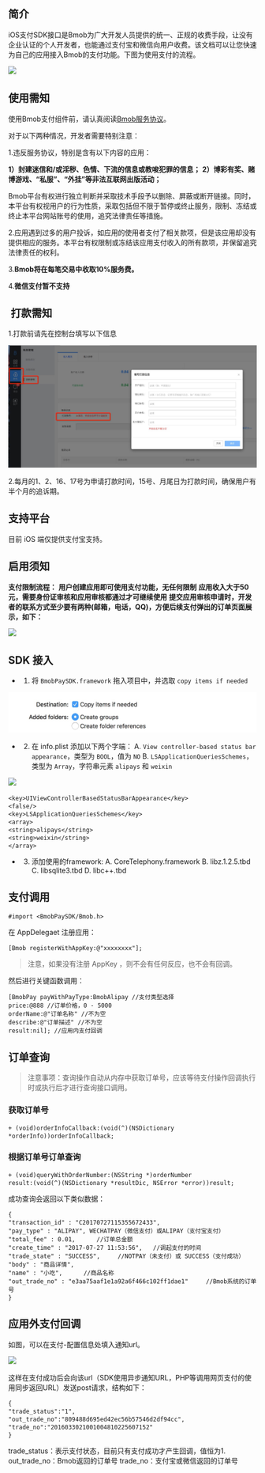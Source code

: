 ## 简介

iOS支付SDK接口是Bmob为广大开发人员提供的统一、正规的收费手段，让没有企业认证的个人开发者，也能通过支付宝和微信向用户收费。该文档可以让您快速为自己的应用接入Bmob的支付功能。下图为使用支付的流程。

![](http://i.imgur.com/pP4Cki6.png)

## 使用需知

使用Bmob支付组件前，请认真阅读[Bmob服务协议](https://www.bmob.cn/service)。

对于以下两种情况，开发者需要特别注意：

1.违反服务协议，特别是含有以下内容的应用：

**1）封建迷信和/或淫秽、色情、下流的信息或教唆犯罪的信息；**
**2）博彩有奖、赌博游戏、“私服”、“外挂”等非法互联网出版活动；**

Bmob平台有权进行独立判断并采取技术手段予以删除、屏蔽或断开链接。同时，本平台有权视用户的行为性质，采取包括但不限于暂停或终止服务，限制、冻结或终止本平台网站账号的使用，追究法律责任等措施。

2.应用遇到过多的用户投诉，如应用的使用者支付了相关款项，但是该应用却没有提供相应的服务。本平台有权限制或冻结该应用支付收入的所有款项，并保留追究法律责任的权利。

3.**Bmob将在每笔交易中收取10%服务费。**

4.**微信支付暂不支持**

##  打款需知

1.打款前请先在控制台填写以下信息

![](image/14579272227324.jpg)


2.每月的1、2、16、17号为申请打款时间，15号、月尾日为打款时间，确保用户有半个月的追诉期。

## 支持平台

目前 iOS 端仅提供支付宝支持。

## 启用须知

**支付限制流程：**
**用户创建应用即可使用支付功能，无任何限制**
**应用收入大于50元，需要身份证审核和应用审核都通过才可继续使用**
**提交应用审核申请时，开发者的联系方式至少要有两种(邮箱，电话，QQ)，方便后续支付弹出的订单页面展示，如下：**

![](https://ww4.sinaimg.cn/large/006y8lVagw1fbpzckrljvj30b40jr0tz.jpg)

## SDK 接入

- 1. 将 `BmobPaySDK.framework` 拖入项目中，并选取 `copy items if needed`

![](image/1C61E5DA-F4BE-4800-AC54-A3D011D1FC8C.png)

- 2. 在 info.plist 添加以下两个字端：
A. `View controller-based status bar appearance`，类型为 `BOOL`，值为 `NO`
B. `LSApplicationQueriesSchemes`，类型为 `Array`，字符串元素 `alipays` 和 `weixin`

![](https://ww1.sinaimg.cn/large/006tNc79gy1fbw2e24ep5j30u0036aah.jpg)

```
<key>UIViewControllerBasedStatusBarAppearance</key>
<false/>
<key>LSApplicationQueriesSchemes</key>
<array>
<string>alipays</string>
<string>weixin</string>
</array>
```

- 3. 添加使用的framework:
A. CoreTelephony.framework
B. libz.1.2.5.tbd
C. libsqlite3.tbd
D. libc++.tbd


## 支付调用

```
#import <BmobPaySDK/Bmob.h>
```

在 AppDelegaet 注册应用：

```
[Bmob registerWithAppKey:@"xxxxxxxx"];

```

> 注意，如果没有注册 AppKey ，则不会有任何反应，也不会有回调。

然后进行关键函数调用：

```
[BmobPay payWithPayType:BmobAlipay //支付类型选择
price:@888 //订单价格，0 - 5000
orderName:@"订单名称" //不为空
describe:@"订单描述" //不为空
result:nil]; //应用内支付回调
```

## 订单查询

> 注意事项：查询操作自动从内存中获取订单号，应该等待支付操作回调执行时或执行后才进行查询接口调用。

### 获取订单号
```
+ (void)orderInfoCallback:(void(^)(NSDictionary *orderInfo))orderInfoCallback;
```
### 根据订单号订单查询

```
+ (void)queryWithOrderNumber:(NSString *)orderNumber
result:(void(^)(NSDictionary *resultDic, NSError *error))result;

```

成功查询会返回以下类似数据：

```
{
"transaction_id" : "C20170727115355672433",
"pay_type" : "ALIPAY", WECHATPAY（微信支付）或ALIPAY（支付宝支付）
"total_fee" : 0.01,      //订单总金额
"create_time" : "2017-07-27 11:53:56",   //调起支付的时间
"trade_state" : "SUCCESS",     //NOTPAY（未支付）或 SUCCESS（支付成功）
"body" : "商品详情",
"name" : "小吃",      //商品名称
"out_trade_no" : "e3aa75aaf1e1a92a6f466c102ff1dae1"     //Bmob系统的订单号
}
```

## 应用外支付回调

如图，可以在支付-配置信息处填入通知url。

![](http://i.imgur.com/40aAkKh.png)


这样在支付成功后会向该url（SDK使用异步通知URL，PHP等调用网页支付的使用同步返回URL）发送post请求，结构如下：

```
{
"trade_status":"1",
"out_trade_no":"809488d695ed42ec56b57546d2df94cc",
"trade_no":"2016033021001004810225607152"
}
```
trade_status：表示支付状态，目前只有支付成功才产生回调，值恒为1.
out_trade_no：Bmob返回的订单号
trade_no：支付宝或微信返回的订单号

